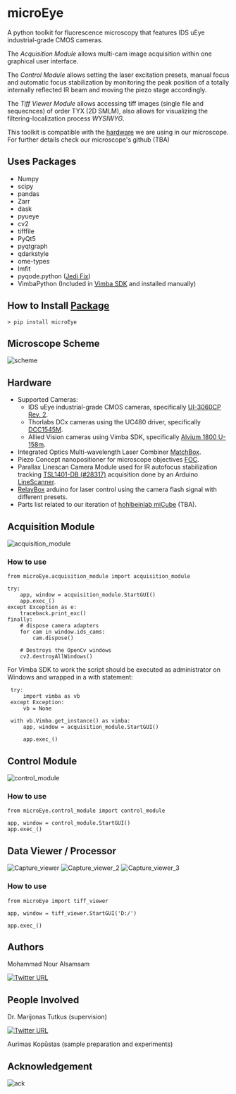 # microEye
A python toolkit for fluorescence microscopy that features IDS uEye industrial-grade CMOS cameras.

The *Acquisition Module* allows multi-cam image acquisition within one graphical user interface.

The *Control Module* allows setting the laser excitation presets, manual focus and automatic focus stabilization by monitoring the peak position of a totally internally reflected IR beam and moving the piezo stage accordingly. 

The *Tiff Viewer Module* allows accessing tiff images (single file and sequecnces) of order TYX (2D SMLM), also allows for visualizing the filtering-localization process *WYSIWYG*.  

This toolkit is compatible with the [hardware](#hardware) we are using in our microscope. For further details check our microscope's github (TBA)

## Uses Packages
 
- Numpy
- scipy
- pandas
- Zarr
- dask
- pyueye
- cv2
- tifffile
- PyQt5
- pyqtgraph
- qdarkstyle
- ome-types
- lmfit
- pyqode.python ([Jedi Fix](https://github.com/pyQode/pyqode.python/blob/6cc30087dab69d334a48c716d8d19fc1546ff0c6/pyqode/python/backend/workers.py))
- VimbaPython (Included in [Vimba SDK](https://www.alliedvision.com/en/products/vimba-sdk/) and installed manually)

## How to Install [Package](https://pypi.org/project/microEye/)

    > pip install microEye

## Microscope Scheme

![scheme](https://user-images.githubusercontent.com/89871015/135764774-8c2dbc12-bff1-4325-97bc-7f1fc356f517.png)

## Hardware 

- Supported Cameras:
  - IDS uEye industrial-grade CMOS cameras, specifically [UI-3060CP Rev. 2](https://en.ids-imaging.com/store/products/cameras/ui-3060cp-rev-2.html).
  - Thorlabs DCx cameras using the UC480 driver, specifically [DCC1545M](https://www.thorlabs.com/thorProduct.cfm?partNumber=DCC1545M).
  - Allied Vision cameras using Vimba SDK, specifically [Alvium 1800 U-158m](https://www.alliedvision.com/en/products/alvium-configurator/alvium-1800-u/158/#_configurator).
- Integrated Optics Multi-wavelength Laser Combiner [MatchBox](https://integratedoptics.com/products/wavelength-combiners).
- Piezo Concept nanopositioner for microscope objectives [FOC](https://piezoconcept-store.squarespace.com/1-axis/p/foc).
- Parallax Linescan Camera Module used for IR autofocus stabilization tracking [TSL1401-DB (#28317)](https://eu.mouser.com/ProductDetail/Parallax/28317?qs=%2Fha2pyFaduiCRhuOAXMuCmQIeG1Q3R01m6Y1EH%252BmN80%3D) acquisition done by an Arduino [LineScanner](https://github.com/samhitech/LineScanner).
- [RelayBox](https://github.com/samhitech/RelayBox) arduino for laser control using the camera flash signal with different presets.
- Parts list related to our iteration of [hohlbeinlab miCube](https://hohlbeinlab.github.io/miCube/index.html) (TBA).

## Acquisition Module

![acquisition_module](https://user-images.githubusercontent.com/89871015/135764990-b9ac0062-4710-4a10-b2f8-a16f34d77ee1.png)

### How to use

    from microEye.acquisition_module import acquisition_module
    
    try:
        app, window = acquisition_module.StartGUI()
        app.exec_()
    except Exception as e:
        traceback.print_exc()
    finally:
        # dispose camera adapters
        for cam in window.ids_cams:
            cam.dispose()

        # Destroys the OpenCv windows
        cv2.destroyAllWindows()
        
For Vimba SDK to work the script should be executed as administrator on Windows and wrapped in a with statement:

     try:
         import vimba as vb
     except Exception:
         vb = None

     with vb.Vimba.get_instance() as vimba:
         app, window = acquisition_module.StartGUI()

         app.exec_()


## Control Module

![control_module](https://user-images.githubusercontent.com/89871015/141841883-d37c4979-c8aa-4e1f-b1b9-84bdd819c828.png)

### How to use

    from microEye.control_module import control_module
    
    app, window = control_module.StartGUI()
    app.exec_()


## Data Viewer / Processor

![Capture_viewer](https://user-images.githubusercontent.com/89871015/150964047-ba4521fa-1ffa-4f76-9e4e-6759fbdc3b8f.PNG) 
![Capture_viewer_2](https://user-images.githubusercontent.com/89871015/150964062-9560b228-5052-40cb-86fc-5617f760a1b1.PNG) 
![Capture_viewer_3](https://user-images.githubusercontent.com/89871015/150964073-1d7f2a83-4582-43ac-abc6-d38314460b00.PNG)

### How to use

    from microEye import tiff_viewer

    app, window = tiff_viewer.StartGUI('D:/')

    app.exec_()


## Authors

Mohammad Nour Alsamsam

[![Twitter URL](https://img.shields.io/twitter/url/https/twitter.com/samhightech.svg?style=social&label=Follow%20%40samhightech)](https://twitter.com/samhightech)
    
## People Involved

Dr. Marijonas Tutkus (supervision)

[![Twitter URL](https://img.shields.io/twitter/url/https/twitter.com/MTutkus.svg?style=social&label=Follow%20%40MTutkus)](https://twitter.com/MTutkus)


Aurimas Kopūstas (sample preparation and experiments)

## Acknowledgement

![ack](https://user-images.githubusercontent.com/89871015/135897106-12656072-932e-45ea-abeb-54e86ba60eb0.png)
